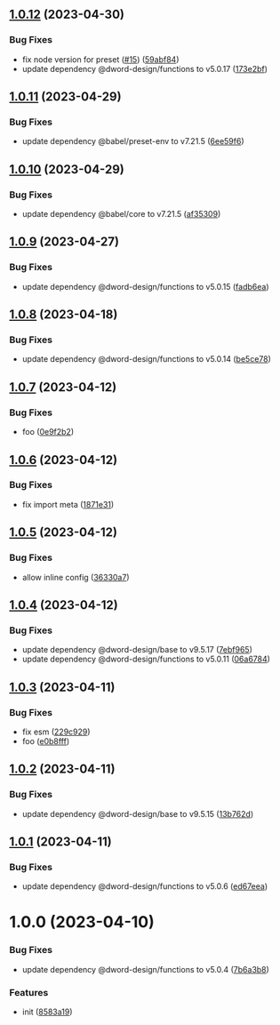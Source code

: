 ## [1.0.12](https://github.com/dword-design/jiti-babel-transform/compare/v1.0.11...v1.0.12) (2023-04-30)


### Bug Fixes

* fix node version for preset ([#15](https://github.com/dword-design/jiti-babel-transform/issues/15)) ([59abf84](https://github.com/dword-design/jiti-babel-transform/commit/59abf845b44d98797a1202e88589859616df0e53))
* update dependency @dword-design/functions to v5.0.17 ([173e2bf](https://github.com/dword-design/jiti-babel-transform/commit/173e2bff23ac8889dbb958e7b1a399c3851a6ee2))

## [1.0.11](https://github.com/dword-design/jiti-babel-transform/compare/v1.0.10...v1.0.11) (2023-04-29)


### Bug Fixes

* update dependency @babel/preset-env to v7.21.5 ([6ee59f6](https://github.com/dword-design/jiti-babel-transform/commit/6ee59f606667ab082a6a39f2f7fb0024271b60c8))

## [1.0.10](https://github.com/dword-design/jiti-babel-transform/compare/v1.0.9...v1.0.10) (2023-04-29)


### Bug Fixes

* update dependency @babel/core to v7.21.5 ([af35309](https://github.com/dword-design/jiti-babel-transform/commit/af35309caf913eebeeef14ccf293f0079a33eff4))

## [1.0.9](https://github.com/dword-design/jiti-babel-transform/compare/v1.0.8...v1.0.9) (2023-04-27)


### Bug Fixes

* update dependency @dword-design/functions to v5.0.15 ([fadb6ea](https://github.com/dword-design/jiti-babel-transform/commit/fadb6ea008683c148141709d75daaeb730358266))

## [1.0.8](https://github.com/dword-design/jiti-babel-transform/compare/v1.0.7...v1.0.8) (2023-04-18)


### Bug Fixes

* update dependency @dword-design/functions to v5.0.14 ([be5ce78](https://github.com/dword-design/jiti-babel-transform/commit/be5ce78743966c97937e1f605801e0a2f181954e))

## [1.0.7](https://github.com/dword-design/jiti-babel-transform/compare/v1.0.6...v1.0.7) (2023-04-12)


### Bug Fixes

* foo ([0e9f2b2](https://github.com/dword-design/jiti-babel-transform/commit/0e9f2b2f0c875990eb3a1cd15bbf4609f98e6704))

## [1.0.6](https://github.com/dword-design/jiti-babel-transform/compare/v1.0.5...v1.0.6) (2023-04-12)


### Bug Fixes

* fix import meta ([1871e31](https://github.com/dword-design/jiti-babel-transform/commit/1871e3122ac4f7af3d79c785300ab07ababf923d))

## [1.0.5](https://github.com/dword-design/jiti-babel-transform/compare/v1.0.4...v1.0.5) (2023-04-12)


### Bug Fixes

* allow inline config ([36330a7](https://github.com/dword-design/jiti-babel-transform/commit/36330a7a4c160da4c58a99d9828f2b5025ba8460))

## [1.0.4](https://github.com/dword-design/jiti-babel-transform/compare/v1.0.3...v1.0.4) (2023-04-12)


### Bug Fixes

* update dependency @dword-design/base to v9.5.17 ([7ebf965](https://github.com/dword-design/jiti-babel-transform/commit/7ebf9653b9bb0e147480e03eda4f862f1ce1cbfe))
* update dependency @dword-design/functions to v5.0.11 ([06a6784](https://github.com/dword-design/jiti-babel-transform/commit/06a6784cc74d25169ef58a96a2fd8f4f0ee2687c))

## [1.0.3](https://github.com/dword-design/jiti-babel-transform/compare/v1.0.2...v1.0.3) (2023-04-11)


### Bug Fixes

* fix esm ([229c929](https://github.com/dword-design/jiti-babel-transform/commit/229c929726211e759137996528450595d8dce0ca))
* foo ([e0b8fff](https://github.com/dword-design/jiti-babel-transform/commit/e0b8fffa53e5f5a8693e14dc2dc39887c867bb5f))

## [1.0.2](https://github.com/dword-design/jiti-babel-transform/compare/v1.0.1...v1.0.2) (2023-04-11)


### Bug Fixes

* update dependency @dword-design/base to v9.5.15 ([13b762d](https://github.com/dword-design/jiti-babel-transform/commit/13b762db7178c9776c6ef51d64498dd02e36ce80))

## [1.0.1](https://github.com/dword-design/jiti-babel-transform/compare/v1.0.0...v1.0.1) (2023-04-11)


### Bug Fixes

* update dependency @dword-design/functions to v5.0.6 ([ed67eea](https://github.com/dword-design/jiti-babel-transform/commit/ed67eea2756a5b25b4f26cd9425be4d025b264f8))

# 1.0.0 (2023-04-10)


### Bug Fixes

* update dependency @dword-design/functions to v5.0.4 ([7b6a3b8](https://github.com/dword-design/jiti-babel-transform/commit/7b6a3b8cd1b8f53f7cd89d07c75d5eb78abaecf0))


### Features

* init ([8583a19](https://github.com/dword-design/jiti-babel-transform/commit/8583a19c65a327eb9d0d34a28a462153c07b82c7))
